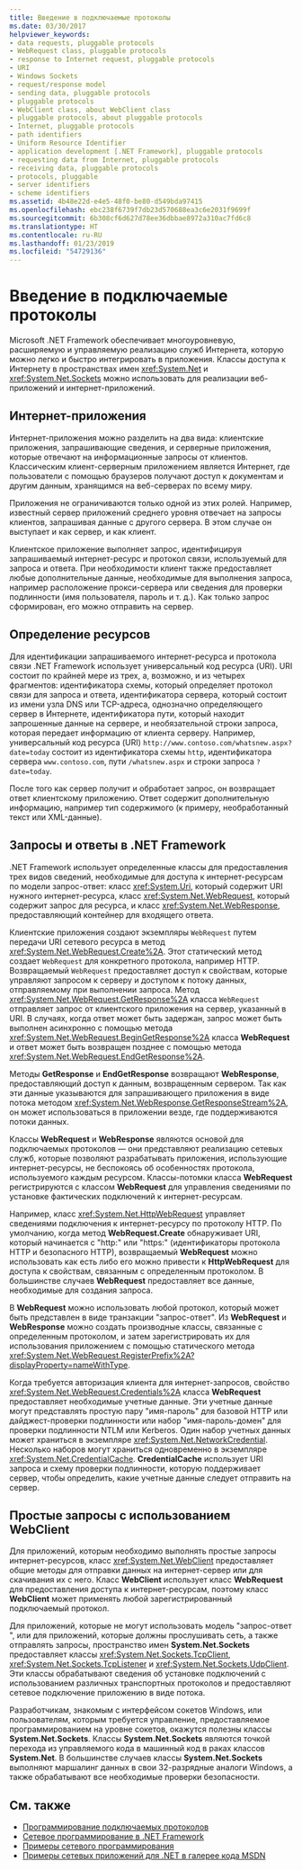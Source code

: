```yaml
---
title: Введение в подключаемые протоколы
ms.date: 03/30/2017
helpviewer_keywords:
- data requests, pluggable protocols
- WebRequest class, pluggable protocols
- response to Internet request, pluggable protocols
- URI
- Windows Sockets
- request/response model
- sending data, pluggable protocols
- pluggable protocols
- WebClient class, about WebClient class
- pluggable protocols, about pluggable protocols
- Internet, pluggable protocols
- path identifiers
- Uniform Resource Identifier
- application development [.NET Framework], pluggable protocols
- requesting data from Internet, pluggable protocols
- receiving data, pluggable protocols
- protocols, pluggable
- server identifiers
- scheme identifiers
ms.assetid: 4b48e22d-e4e5-48f0-be80-d549bda97415
ms.openlocfilehash: ebc238f6739f7db23d570688ea3c6e2031f9699f
ms.sourcegitcommit: 6b308cf6d627d78ee36dbbae8972a310ac7fd6c8
ms.translationtype: HT
ms.contentlocale: ru-RU
ms.lasthandoff: 01/23/2019
ms.locfileid: "54729136"
---
```

# <a name="introducing-pluggable-protocols"></a>Введение в подключаемые протоколы
Microsoft .NET Framework обеспечивает многоуровневую, расширяемую и управляемую реализацию служб Интернета, которую можно легко и быстро интегрировать в приложения. Классы доступа к Интернету в пространствах имен <xref:System.Net> и <xref:System.Net.Sockets> можно использовать для реализации веб-приложений и интернет-приложений.  
  
## <a name="internet-applications"></a>Интернет-приложения  
 Интернет-приложения можно разделить на два вида: клиентские приложения, запрашивающие сведения, и серверные приложения, которые отвечают на информационные запросы от клиентов. Классическим клиент-серверным приложением является Интернет, где пользователи с помощью браузеров получают доступ к документам и другим данным, хранящимся на веб-серверах по всему миру.  
  
 Приложения не ограничиваются только одной из этих ролей. Например, известный сервер приложений среднего уровня отвечает на запросы клиентов, запрашивая данные с другого сервера. В этом случае он выступает и как сервер, и как клиент.  
  
 Клиентское приложение выполняет запрос, идентифицируя запрашиваемый интернет-ресурс и протокол связи, используемый для запроса и ответа. При необходимости клиент также предоставляет любые дополнительные данные, необходимые для выполнения запроса, например расположение прокси-сервера или сведения для проверки подлинности (имя пользователя, пароль и т. д.). Как только запрос сформирован, его можно отправить на сервер.  
  
## <a name="identifying-resources"></a>Определение ресурсов  
 Для идентификации запрашиваемого интернет-ресурса и протокола связи .NET Framework использует универсальный код ресурса (URI). URI состоит по крайней мере из трех, а, возможно, и из четырех фрагментов: идентификатора схемы, который определяет протокол связи для запроса и ответа, идентификатора сервера, который состоит из имени узла DNS или TCP-адреса, однозначно определяющего сервер в Интернете, идентификатора пути, который находит запрошенные данные на сервере, и необязательной строки запроса, которая передает информацию от клиента серверу. Например, универсальный код ресурса (URI) `http://www.contoso.com/whatsnew.aspx?date=today` состоит из идентификатора схемы `http`, идентификатора сервера `www.contoso.com`, пути `/whatsnew.aspx` и строки запроса `?date=today`.  
  
 После того как сервер получит и обработает запрос, он возвращает ответ клиентскому приложению. Ответ содержит дополнительную информацию, например тип содержимого (к примеру, необработанный текст или XML-данные).  
  
## <a name="requests-and-responses-in-the-net-framework"></a>Запросы и ответы в .NET Framework  
 .NET Framework использует определенные классы для предоставления трех видов сведений, необходимые для доступа к интернет-ресурсам по модели запрос-ответ: класс <xref:System.Uri>, который содержит URI нужного интернет-ресурса, класс <xref:System.Net.WebRequest>, который содержит запрос для ресурса, и класс <xref:System.Net.WebResponse>, предоставляющий контейнер для входящего ответа.  
  
 Клиентские приложения создают экземпляры `WebRequest` путем передачи URI сетевого ресурса в метод <xref:System.Net.WebRequest.Create%2A>. Этот статический метод создает `WebRequest` для конкретного протокола, например HTTP. Возвращаемый `WebRequest` предоставляет доступ к свойствам, которые управляют запросом к серверу и доступом к потоку данных, отправляемому при выполнении запроса. Метод <xref:System.Net.WebRequest.GetResponse%2A> класса `WebRequest` отправляет запрос от клиентского приложения на сервер, указанный в URI. В случаях, когда ответ может быть задержан, запрос может быть выполнен асинхронно с помощью метода <xref:System.Net.WebRequest.BeginGetResponse%2A> класса **WebRequest** и ответ может быть возвращен позднее с помощью метода <xref:System.Net.WebRequest.EndGetResponse%2A>.  
  
 Методы **GetResponse** и **EndGetResponse** возвращают **WebResponse**, предоставляющий доступ к данным, возвращенным сервером. Так как эти данные указываются для запрашивающего приложения в виде потока методом <xref:System.Net.WebResponse.GetResponseStream%2A>, он может использоваться в приложении везде, где поддерживаются потоки данных.  
  
 Классы **WebRequest** и **WebResponse** являются основой для подключаемых протоколов — они представляют реализацию сетевых служб, которые позволяют разрабатывать приложения, использующие интернет-ресурсы, не беспокоясь об особенностях протокола, используемого каждым ресурсом. Классы-потомки класса **WebRequest** регистрируются с классом **WebRequest** для управления сведениями по установке фактических подключений к интернет-ресурсам.  
  
 Например, класс <xref:System.Net.HttpWebRequest> управляет сведениями подключения к интернет-ресурсу по протоколу HTTP. По умолчанию, когда метод **WebRequest.Create** обнаруживает URI, который начинается с "http:" или "https:" (идентификаторы протокола HTTP и безопасного HTTP), возвращаемый **WebRequest** можно использовать как есть либо его можно привести к **HttpWebRequest** для доступа к свойствам, связанным с определенным протоколом. В большинстве случаев **WebRequest** предоставляет все данные, необходимые для создания запроса.  
  
 В **WebRequest** можно использовать любой протокол, который может быть представлен в виде транзакции "запрос-ответ". Из **WebRequest** и **WebResponse** можно создать производные классы, связанные с определенным протоколом, и затем зарегистрировать их для использования приложением с помощью статического метода <xref:System.Net.WebRequest.RegisterPrefix%2A?displayProperty=nameWithType>.  
  
 Когда требуется авторизация клиента для интернет-запросов, свойство <xref:System.Net.WebRequest.Credentials%2A> класса **WebRequest** предоставляет необходимые учетные данные. Эти учетные данные могут представлять простую пару "имя-пароль" для базовой HTTP или дайджест-проверки подлинности или набор "имя-пароль-домен" для проверки подлинности NTLM или Kerberos. Один набор учетных данных может храниться в экземпляре <xref:System.Net.NetworkCredential>. Несколько наборов могут храниться одновременно в экземпляре <xref:System.Net.CredentialCache>. **CredentialCache** использует URI запроса и схему проверки подлинности, которую поддерживает сервер, чтобы определить, какие учетные данные следует отправить на сервер.  
  
## <a name="simple-requests-with-webclient"></a>Простые запросы с использованием WebClient  
 Для приложений, которым необходимо выполнять простые запросы интернет-ресурсов, класс <xref:System.Net.WebClient> предоставляет общие методы для отправки данных на интернет-сервер или для скачивания их с него. Класс **WebClient** использует класс **WebRequest** для предоставления доступа к интернет-ресурсам, поэтому класс **WebClient** может применять любой зарегистрированный подключаемый протокол.  
  
 Для приложений, которые не могут использовать модель "запрос-ответ ", или для приложений, которые должны прослушивать сеть, а также отправлять запросы, пространство имен **System.Net.Sockets** предоставляет классы <xref:System.Net.Sockets.TcpClient>, <xref:System.Net.Sockets.TcpListener> и <xref:System.Net.Sockets.UdpClient>. Эти классы обрабатывают сведения об установке подключений с использованием различных транспортных протоколов и предоставляют сетевое подключение приложению в виде потока.  
  
 Разработчикам, знакомым с интерфейсом сокетов Windows, или пользователям, которым требуется управление, предоставляемое программированием на уровне сокетов, окажутся полезны классы **System.Net.Sockets**. Классы **System.Net.Sockets** являются точкой перехода из управляемого кода в машинный код в раках классов **System.Net**. В большинстве случаев классы **System.Net.Sockets** выполняют маршалинг данных в свои 32-разрядные аналоги Windows, а также обрабатывают все необходимые проверки безопасности.  
  
## <a name="see-also"></a>См. также
- [Программирование подключаемых протоколов](../../../docs/framework/network-programming/programming-pluggable-protocols.md)
- [Сетевое программирование в .NET Framework](../../../docs/framework/network-programming/index.md)
- [Примеры сетевого программирования](../../../docs/framework/network-programming/network-programming-samples.md)
- [Примеры сетевых приложений для .NET в галерее кода MSDN](https://code.msdn.microsoft.com/Wiki/View.aspx?ProjectName=nclsamples)
